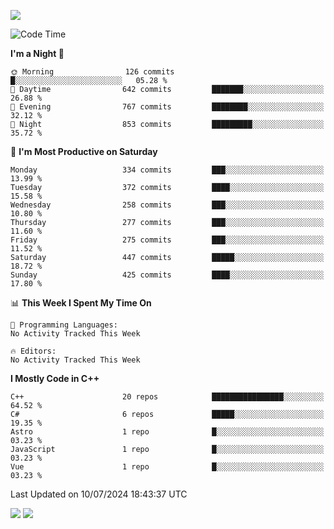 ![](https://komarev.com/ghpvc/?username=lilpidgey&color=red)
<!--START_SECTION:waka-->
![Code Time](http://img.shields.io/badge/Code%20Time-1%2C491%20hrs%2018%20mins-blue)

**I'm a Night 🦉** 

```text
🌞 Morning                126 commits         █░░░░░░░░░░░░░░░░░░░░░░░░   05.28 % 
🌆 Daytime                642 commits         ███████░░░░░░░░░░░░░░░░░░   26.88 % 
🌃 Evening                767 commits         ████████░░░░░░░░░░░░░░░░░   32.12 % 
🌙 Night                  853 commits         █████████░░░░░░░░░░░░░░░░   35.72 % 
```
📅 **I'm Most Productive on Saturday** 

```text
Monday                   334 commits         ███░░░░░░░░░░░░░░░░░░░░░░   13.99 % 
Tuesday                  372 commits         ████░░░░░░░░░░░░░░░░░░░░░   15.58 % 
Wednesday                258 commits         ███░░░░░░░░░░░░░░░░░░░░░░   10.80 % 
Thursday                 277 commits         ███░░░░░░░░░░░░░░░░░░░░░░   11.60 % 
Friday                   275 commits         ███░░░░░░░░░░░░░░░░░░░░░░   11.52 % 
Saturday                 447 commits         █████░░░░░░░░░░░░░░░░░░░░   18.72 % 
Sunday                   425 commits         ████░░░░░░░░░░░░░░░░░░░░░   17.80 % 
```


📊 **This Week I Spent My Time On** 

```text
💬 Programming Languages: 
No Activity Tracked This Week

🔥 Editors: 
No Activity Tracked This Week
```

**I Mostly Code in C++** 

```text
C++                      20 repos            ████████████████░░░░░░░░░   64.52 % 
C#                       6 repos             █████░░░░░░░░░░░░░░░░░░░░   19.35 % 
Astro                    1 repo              █░░░░░░░░░░░░░░░░░░░░░░░░   03.23 % 
JavaScript               1 repo              █░░░░░░░░░░░░░░░░░░░░░░░░   03.23 % 
Vue                      1 repo              █░░░░░░░░░░░░░░░░░░░░░░░░   03.23 % 
```




 Last Updated on 10/07/2024 18:43:37 UTC
<!--END_SECTION:waka-->
![](https://hit.yhype.me/github/profile?user_id=42968544)
![](https://komarev.com/ghpvc/?lilpidgey)
